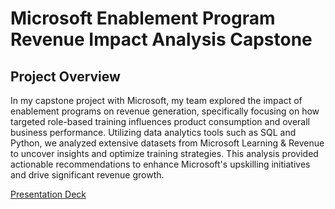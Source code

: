 # Microsoft Enablement Program Revenue Impact Analysis Capstone 

## Project Overview

In my capstone project with Microsoft, my team explored the impact of enablement programs on revenue generation, specifically focusing on how targeted role-based training influences product consumption and overall business performance. Utilizing data analytics tools such as SQL and Python, we analyzed extensive datasets from Microsoft Learning & Revenue to uncover insights and optimize training strategies. This analysis provided actionable recommendations to enhance Microsoft's upskilling initiatives and drive significant revenue growth.

[Presentation Deck](https://github.com/nickyongth/Microsoft-Enablement-Program-Revenue-Impact-Analysis-Capstone-/blob/main/Nicky%20Ong%20UW%20Microsoft%20Gold%20Team%20Capstone.pdf)
